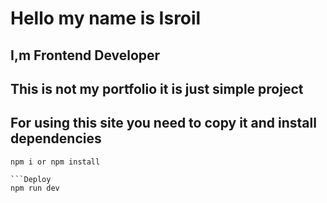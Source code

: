 # Hello my name is Isroil

## I,m Frontend Developer

## This is not my portfolio it is just simple project

## For using this site you need to copy it and install dependencies

````install dependencies
npm i or npm install

```Deploy
npm run dev

````
